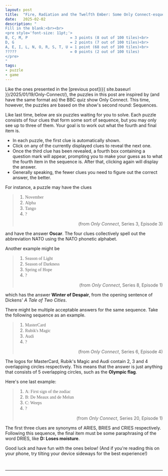 ```yaml
---
layout: post
title:  "Fire, Radiation and the Twelfth Ember: Some Only Connect-esque sequences"
date:   2025-02-02
description: "
Fill in the blank:<br><br>
<pre style='font-size: 11pt;'>
B, C, M, P                   = 3 points (8 out of 100 tiles)<br>
D, G                         = 2 points (7 out of 100 tiles)<br>
A, E, I, L, N, O, R, S, T, U = 1 point (68 out of 100 tiles)<br>
?????                        = 0 points (2 out of 100 tiles)
</pre>
"
tags:
- puzzle
- game
---
```


<style>
@font-face {
	font-family: "FF Din";
	src: url("{{ site.baseurl }}/assets/fonts/din-medium-regular.ttf");
}

.ff-din {
	font-family: "FF Din";
}
</style>


Like the ones presented in the [previous post]({{ site.baseurl }}/2025/01/19/Only-Connect/), the puzzles in this post are inspired by (and have the same format as) the BBC quiz show Only Connect. This time, however, the puzzles are based on the show's second round: Sequences.

Like last time, below are six puzzles waiting for you to solve. Each puzzle consists of four clues that form some sort of sequence, but you may only see up to three of them. Your goal is to work out what the fourth and final item is.

- In each puzzle, the first clue is automatically shown.
- Click on any of the currently displayed clues to reveal the next one.
- Once the third clue has been revealed, a fourth box containing a question mark will appear, prompting you to make your guess as to what the fourth item in the sequence is. After that, clicking again will display the answer.
- Generally speaking, the fewer clues you need to figure out the correct answer, the better.

For instance, a puzzle may have the clues

> 1. <span class="ff-din"> November</span>
> 1. <span class="ff-din"> Alpha</span>
> 1. <span class="ff-din"> Tango </span>
> 1. <span class="ff-din"> ? </span>
> <div style="text-align: right">(from <i>Only Connect</i>, Series 3, Episode 3)</div>

and have the answer **Oscar**. The four clues collectively spell out the abbreviation NATO using the NATO phonetic alphabet.

Another example might be

> 1. <span class="ff-din"> Season of Light </span>
> 1. <span class="ff-din"> Season of Darkness </span>
> 1. <span class="ff-din"> Spring of Hope </span>
> 1. <span class="ff-din"> ? </span>
> <div style="text-align: right">(from <i>Only Connect</i>, Series 8, Episode 1)</div>

which has the answer **Winter of Despair**, from the opening sentence of Dickens' _A Tale of Two Cities_.

There might be multiple acceptable answers for the same sequence. Take the following sequence as an example.

> 1. <span class="ff-din"> MasterCard </span>
> 1. <span class="ff-din"> Rubik's Magic </span>
> 1. <span class="ff-din"> Audi </span>
> 1. <span class="ff-din"> ? </span>
> <div style="text-align: right">(from <i>Only Connect</i>, Series 6, Episode 4)</div>

The logos for MasterCard, Rubik's Magic and Audi contain 2, 3 and 4 overlapping circles respectively. This means that the answer is just anything that consists of 5 overlapping circles, such as the **Olympic flag**.

Here's one last example:

> 1. <span class="ff-din"> A: First sign of the zodiac </span>
> 1. <span class="ff-din"> B: De Meaux and de Melun</span>
> 1. <span class="ff-din"> C: Weeps </span>
> 1. <span class="ff-din"> ? </span>
> <div style="text-align: right">(from <i>Only Connect</i>, Series 20, Episode 1)</div>

The first three clues are synonyms of ARIES, BRIES and CRIES respectively. Following this sequence, the final item must be some paraphrasing of the word DRIES, like **D: Loses moisture**.

Good luck and have fun with the ones below! (And if you're reading this on your phone, try tilting your device sideways for the best experience!)

&nbsp;
<hr>

<div id="sequencePuzzles">
</div>

<script src="{{ site.baseurl }}/assets/2025-02-02/index.js"></script>